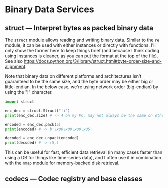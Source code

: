 # Binary Data Services

## struct — Interpret bytes as packed binary data

The `struct` module allows reading and writing binary data. Similar to the `re` module, it can be used with either instances or directly with functions. I'll only show the former here to keep things brief (and because I think coding using instances is cleaner, as you can put the format at the top of the file). See also https://docs.python.org/3/library/struct.html#byte-order-size-and-alignment.

Note that binary data on different platforms and architectures isn't guaranteed to be the same size, and the byte order may be either big or little-endian. In the below case, we're using network order (big-endian) by using the "!" character.

```python
import struct

enc_dec = struct.Struct("!i")
print(enc_dec.size) # -> 4 on my PC, may not always be the same on others though I think it normally will be the same.

encoded = enc_dec.pack(5)
print(encoded) # -> b'\x00\x00\x00\x05'

decoded = enc_dec.unpack(encoded)
print(decoded) # -> (5,)
```

This can be useful for fast, efficient data retrieval (in many cases faster than using a DB for things like time-series data), and I often use it in combination with the `mmap` module for memory-backed disk retrieval.

## codecs — Codec registry and base classes
